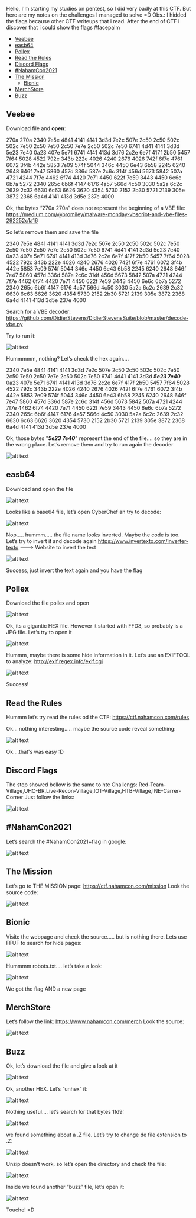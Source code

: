 Hello, I'm starting my studies on pentest, so I did very badly at this CTF. But here are my notes on the challenges I managed to solve =D
Obs.: I hidded the flags because other CTF writeups that i read. After the end of CTF i discover that i could show the flags #facepalm

* [Veebee](#veebee)
* [easb64](#easb64)
* [Pollex](#pollex)
* [Read the Rules](#read-the-rules)
* [Discord Flags](#discord-flags)
* [#NahamCon2021](#nahamcon2021)
* [The Mission](#the-mission)
  - [Bionic](#bionic)
* [MerchStore](#merchstore)
* [Buzz](#buzz)

## Veebee

Download file and **open**:

270a 270a 2340 7e5e 4841 4141 4141 3d3d
7e2c 507e 2c50 2c50 502c 502c 7e50 2c50
7e50 2c50 7e7e 2c50 502c 7e50 6741 4d41
4141 3d3d 5e23 7e40 0a23 407e 5e71 6741
4141 413d 3d76 2c2e 6e7f 417f 2b50 5457
7f64 5028 4522 792c 343b 222e 4026 4240
2676 4026 742f 6f7e 4761 6072 3f4b 442e
5853 7e09 574f 5044 346c 4450 6e43 6b58
2245 6240 2648 646f 7e47 5860 457d 336d
587e 2c6c 314f 456d 5673 5842 507a 4721
4244 7f7e 4462 6f74 4420 7e71 4450 622f
7e59 3443 4450 6e6c 6b7a 5272 2340 265c
6b6f 4147 6176 4a57 566d 4c50 3030 5a2a
6c2c 2639 2c32 6630 6c63 6626 3620 4354
5730 2152 2b30 5721 2139 305e 3872 2368
6a4d 4141 413d 3d5e 237e 4000

Ok, the bytes “270a 270a” does not represent the beginning of a VBE file:
https://medium.com/@bromiley/malware-monday-vbscript-and-vbe-files-292252c1a16

So let’s remove them and save the file

2340 7e5e 4841 4141 4141 3d3d
7e2c 507e 2c50 2c50 502c 502c 7e50 2c50
7e50 2c50 7e7e 2c50 502c 7e50 6741 4d41
4141 3d3d 5e23 7e40 0a23 407e 5e71 6741
4141 413d 3d76 2c2e 6e7f 417f 2b50 5457
7f64 5028 4522 792c 343b 222e 4026 4240
2676 4026 742f 6f7e 4761 6072 3f4b 442e
5853 7e09 574f 5044 346c 4450 6e43 6b58
2245 6240 2648 646f 7e47 5860 457d 336d
587e 2c6c 314f 456d 5673 5842 507a 4721
4244 7f7e 4462 6f74 4420 7e71 4450 622f
7e59 3443 4450 6e6c 6b7a 5272 2340 265c
6b6f 4147 6176 4a57 566d 4c50 3030 5a2a
6c2c 2639 2c32 6630 6c63 6626 3620 4354
5730 2152 2b30 5721 2139 305e 3872 2368
6a4d 4141 413d 3d5e 237e 4000

Search for a VBE decoder:
https://github.com/DidierStevens/DidierStevensSuite/blob/master/decode-vbe.py

Try to run it:

![alt text](https://github.com/theeldruin/images/blob/main/nahamcon2021-1.png?raw=true)

Hummmmm, nothing? Let’s check the hex again….

2340 7e5e 4841 4141 4141 3d3d
7e2c 507e 2c50 2c50 502c 502c 7e50 2c50
7e50 2c50 7e7e 2c50 502c 7e50 6741 4d41
4141 3d3d ***5e23 7e40*** 0a23 407e 5e71 6741
4141 413d 3d76 2c2e 6e7f 417f 2b50 5457
7f64 5028 4522 792c 343b 222e 4026 4240
2676 4026 742f 6f7e 4761 6072 3f4b 442e
5853 7e09 574f 5044 346c 4450 6e43 6b58
2245 6240 2648 646f 7e47 5860 457d 336d
587e 2c6c 314f 456d 5673 5842 507a 4721
4244 7f7e 4462 6f74 4420 7e71 4450 622f
7e59 3443 4450 6e6c 6b7a 5272 2340 265c
6b6f 4147 6176 4a57 566d 4c50 3030 5a2a
6c2c 2639 2c32 6630 6c63 6626 3620 4354
5730 2152 2b30 5721 2139 305e 3872 2368
6a4d 4141 413d 3d5e 237e 4000

Ok, those bytes "***5e23 7e40***" represent the end of the file…. so they are in the wrong place. Let’s remove them and try to run again the decoder

![alt text](https://github.com/theeldruin/images/blob/main/nahamcon2021-2.png?raw=true)


## easb64
Download and open the file

![alt text](https://github.com/theeldruin/images/blob/main/nahamcon2021-3.png?raw=true)

Looks like a base64 file, let’s open CyberChef an try to decode:

![alt text](https://github.com/theeldruin/images/blob/main/nahamcon2021-4.png?raw=true)

Nop….. hummm….. the file name looks inverted. Maybe the code is too. Let’s try to invert it and decode again
https://www.invertexto.com/inverter-texto ---> Website to invert the text

![alt text](https://github.com/theeldruin/images/blob/main/nahamcon2021-5.png?raw=true)

Success, just invert the text again and you have the flag


## Pollex
Download the file pollex and open

![alt text](https://github.com/theeldruin/images/blob/main/nahamcon2021-6.png?raw=true)

Ok, its a gigantic HEX file. However it started with FFD8, so probably is a JPG file. Let’s try to open it

![alt text](https://github.com/theeldruin/images/blob/main/nahamcon2021-7.png?raw=true)

Hummm, maybe there is some hide information in it. Let’s use an EXIFTOOL to analyze:
http://exif.regex.info/exif.cgi

![alt text](https://github.com/theeldruin/images/blob/main/nahamcon2021-8.png?raw=true)

Success!


## Read the Rules
Hummm let’s try read the rules od the CTF:
https://ctf.nahamcon.com/rules

Ok… nothing interesting….. maybe the source code reveal something:

![alt text](https://github.com/theeldruin/images/blob/main/nahamcon2021-9.png?raw=true)

Ok….that's was easy :D


## Discord Flags
The step showed bellow is the same to hte Challengs: Red-Team-Village,UHC-BR,Live-Recon-Village,IOT-Village,HTB-Village,INE-Carrer-Corner
Just follow the links:

![alt text](https://github.com/theeldruin/images/blob/main/nahamcon2021-10.png?raw=true)


## #NahamCon2021
Let’s search the #NahamCon2021+flag in google:

![alt text](https://github.com/theeldruin/images/blob/main/nahamcon2021-11.png?raw=true)

## The Mission
Let’s go to THE MISSION page: https://ctf.nahamcon.com/mission
Look the source code:

![alt text](https://github.com/theeldruin/images/blob/main/nahamcon2021-12.png?raw=true)

## Bionic
Visite the webpage and check the source….. but is nothing there. Lets use FFUF to search for hide pages:

![alt text](https://github.com/theeldruin/images/blob/main/nahamcon2021-13.png?raw=true)

Hummmm robots.txt…. let’s take a look:

![alt text](https://github.com/theeldruin/images/blob/main/nahamcon2021-14.png?raw=true)

We got the flag AND a new page

## MerchStore
Let’s follow the link: https://www.nahamcon.com/merch
Look the source:

![alt text](https://github.com/theeldruin/images/blob/main/nahamcon2021-15.png?raw=true)


## Buzz
Ok, let’s download the file and give a look at it

![alt text](https://github.com/theeldruin/images/blob/main/nahamcon2021-16.png?raw=true)

Ok, another HEX. Let’s “unhex” it:

![alt text](https://github.com/theeldruin/images/blob/main/nahamcon2021-17.png?raw=true)

Nothing useful…. let’s search for that bytes 1fd9:

![alt text](https://github.com/theeldruin/images/blob/main/nahamcon2021-18.png?raw=true)

we found something about a .Z file. Let’s try to change de file extension to .Z:

![alt text](https://github.com/theeldruin/images/blob/main/nahamcon2021-19.png?raw=true)

Unzip doesn’t work, so let’s open the directory and check the file:

![alt text](https://github.com/theeldruin/images/blob/main/nahamcon2021-20.png?raw=true)

Inside we found another “buzz” file, let’s open it:

![alt text](https://github.com/theeldruin/images/blob/main/nahamcon2021-21.png?raw=true)

Touche! =D
